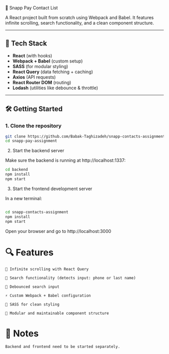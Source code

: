  📇 Snapp Pay Contact List

A React project built from scratch using Webpack and Babel. It features infinite scrolling, search functionality, and a clean component structure.

---

## 🚀 Tech Stack

- **React** (with hooks)
- **Webpack + Babel** (custom setup)
- **SASS** (for modular styling)
- **React Query** (data fetching + caching)
- **Axios** (API requests)
- **React Router DOM** (routing)
- **Lodash** (utilities like debounce & throttle)

---

## 🛠️ Getting Started

### 1. Clone the repository

```bash
git clone https://github.com/Babak-Taghizadeh/snapp-contacts-assignment.git
cd snapp-pay-assignment
```

2. Start the backend server

Make sure the backend is running at http://localhost:1337:

```bash
cd backend
npm install
npm start
```

3. Start the frontend development server

In a new terminal:

```bash

cd snapp-contacts-assignment
npm install
npm start
```

Open your browser and go to http://localhost:3000
# 🔍 Features

    🔁 Infinite scrolling with React Query

    🔎 Search functionality (detects input: phone or last name)

    🧠 Debounced search input

    ⚡ Custom Webpack + Babel configuration

    🎨 SASS for clean styling

    🔧 Modular and maintainable component structure

# 📌 Notes

    Backend and frontend need to be started separately.
